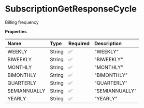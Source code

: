 # SubscriptionGetResponseCycle

Billing frequency

**Properties**

| Name         | Type   | Required | Description    |
| :----------- | :----- | :------- | :------------- |
| WEEKLY       | String | ✅       | "WEEKLY"       |
| BIWEEKLY     | String | ✅       | "BIWEEKLY"     |
| MONTHLY      | String | ✅       | "MONTHLY"      |
| BIMONTHLY    | String | ✅       | "BIMONTHLY"    |
| QUARTERLY    | String | ✅       | "QUARTERLY"    |
| SEMIANNUALLY | String | ✅       | "SEMIANNUALLY" |
| YEARLY       | String | ✅       | "YEARLY"       |

<!-- This file was generated by liblab | https://liblab.com/ -->
